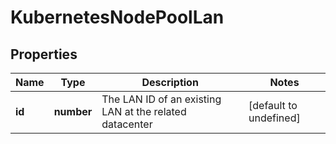 # KubernetesNodePoolLan

## Properties
| Name | Type | Description | Notes |
| ------------ | ------------- | ------------- | ------------- |
| **id** | **number** | The LAN ID of an existing LAN at the related datacenter | [default to undefined] |


